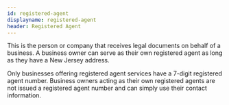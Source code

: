 ```yaml
---
id: registered-agent
displayname: registered-agent
header: Registered Agent
---
```


This is the person or company that receives legal documents on behalf of a business. A business owner can serve as their own registered agent as long as they have a New Jersey address.

Only businesses offering registered agent services have a 7-digit registered agent number. Business owners acting as their own registered agents are not issued a registered agent number and can simply use their contact information.
